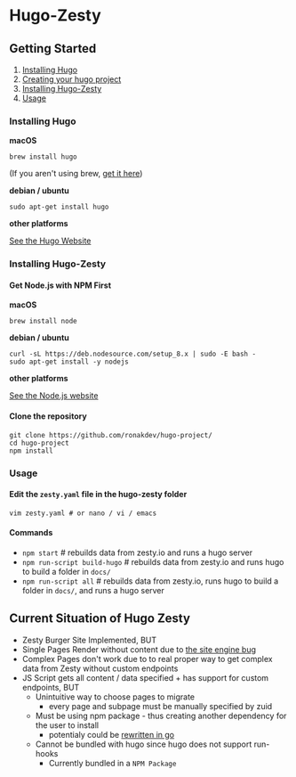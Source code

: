 # Hugo-Zesty

## Getting Started

1. [Installing Hugo](#Installing-Hugo)
2. [Creating your hugo project](#creating-your-hugo-project)
2. [Installing Hugo-Zesty](#Installing-Hugo-Zesty)
3. [Usage](#usage)

### Installing Hugo

**macOS**

	brew install hugo
	
(If you aren't using brew, [get it here](https://brew.sh/))

**debian / ubuntu**	

	sudo apt-get install hugo

**other platforms**

[See the Hugo Website](https://gohugo.io/getting-started/installing)


### Installing Hugo-Zesty

#### Get Node.js with NPM First
**macOS**
	
	brew install node
	
**debian / ubuntu**

	curl -sL https://deb.nodesource.com/setup_8.x | sudo -E bash -
	sudo apt-get install -y nodejs
	
**other platforms**

[See the Node.js website](https://nodejs.org/en/download/package-manager/#debian-and-ubuntu-based-linux-distributions)

#### Clone the repository
	git clone https://github.com/ronakdev/hugo-project/
	cd hugo-project
	npm install

### Usage

#### Edit the `zesty.yaml` file in the hugo-zesty folder
	vim zesty.yaml # or nano / vi / emacs
	

#### Commands

- `npm start` # rebuilds data from zesty.io and runs a hugo server
- `npm run-script build-hugo` # rebuilds data from zesty.io and runs hugo to build a folder in `docs/`
- `npm run-script all` # rebuilds data from zesty.io, runs hugo to build a folder in `docs/`, and runs a hugo server

## Current Situation of Hugo Zesty

- Zesty Burger Site Implemented, BUT
 - Single Pages Render without content due to [the site engine bug](https://github.com/zesty-io/issues/issues/763)
 - Complex Pages don't work due to to real proper way to get complex data from Zesty without custom endpoints
- JS Script gets all content / data specified + has support for custom endpoints, BUT
	- Unintuitive way to choose pages to migrate
		- every page and subpage must be manually specified by zuid
	- Must be using npm package - thus creating another dependency for the user to install
		- potentialy could be [rewritten in go](https://github.com/ronakdev/hugo-project/issues/11)
	- Cannot be bundled with hugo since hugo does not support run-hooks
		- Currently bundled in a `NPM Package`
	
